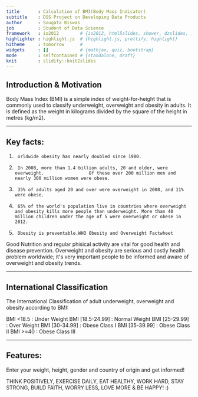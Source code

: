 ```yaml
---
title       : Calculation of BMI(Body Mass Indicator)
subtitle    : DSS Project on Developing Data Products
author      : Sougata Biswas
job         : Student of Data Science
framework   : io2012        # {io2012, html5slides, shower, dzslides, ...}
highlighter : highlight.js  # {highlight.js, prettify, highlight}
hitheme     : tomorrow      # 
widgets     : []            # {mathjax, quiz, bootstrap}
mode        : selfcontained # {standalone, draft}
knit        : slidify::knit2slides
---
```


## Introduction & Motivation



Body Mass Index (BMI) is a simple index of weight-for-height that is commonly used to classify underweight, overweight and obesity in adults. 
It is defined as the weight in kilograms divided by the square of the height in metres (kg/m2).

---


## Key facts:

1.      orldwide obesity has nearly doubled since 1980.
2.      In 2008, more than 1.4 billion adults, 20 and older, were overweight.                 Of these over 200 million men and nearly 300 million women were obese.
3.      35% of adults aged 20 and over were overweight in 2008, and 11% were obese.
4.      65% of the world's population live in countries where overweight and obesity kills more people than underweight. More than 40 million children under the age of 5 were overweight or obese in 2012.
5.      Obesity is preventable.WHO Obesity and Overweight Factwheet
Good Nutrition and regular phisical activity are vital for good health and disease prevention. Overweight and obesity are serious and costly health problem worldwide; it's very important people to be informed and aware of overweight and obesity trends.

---

## International Classification

The International Classification of adult underweight, overweight and obesity according to BMI:

BMI <18.5 : Under Weight
BMI [18.5-24.99] : Normal Weight
BMI [25-29.99] : Over Weight
BMI [30-34.99] : Obese Class I
BMI [35-39.99] : Obese Class II
BMI >=40 : Obese Class III

---

## Features:

Enter your weight, height, gender and country of origin and get informed!

THINK POSITIVELY, EXERCISE DAILY, EAT HEALTHY, WORK HARD, STAY STRONG, BUILD FAITH, WORRY LESS, LOVE MORE & BE HAPPY! :)



